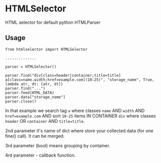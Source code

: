 # HTMLSelector
HTML selector for default python HTMLParser

## Usage
    from htmlselector import HTMLSelector
    
    ..............
    
    parser = HTMLSelector()

    parser.find("div[class=header|container;title=title] a[class=name.width;href=example.com](10:25)", "storage_name", True, lambda atr, dt: [atr, dt])
    parser.find("...")
    parser.feed(HTML_DATA)
    parser.data["storage_name"]
    parser.close()

In that example we search tag `a` where classes `name` AND `width` AND `href=example.com` AND sort `10-25` items IN CONTAINER `div` where classes `header` OR `container` AND `title=title`.

2nd parameter it's name of dict where store your collected data (for one fine() call). It can be merged.

3rd parameter (bool) means grouping by container.

4rd parameter - callback function.